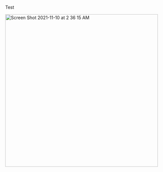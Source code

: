 Test 

<img width="485" alt="Screen Shot 2021-11-10 at 2 36 15 AM" src="https://user-images.githubusercontent.com/92779966/147861345-7884e8d2-ae3f-4abf-8219-a060d045482d.png">
